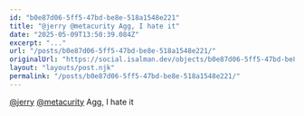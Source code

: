 ```yaml
---
id: "b0e87d06-5ff5-47bd-be8e-518a1548e221"
title: "@jerry @metacurity Agg, I hate it"
date: "2025-05-09T13:50:39.084Z"
excerpt: "..."
url: "/posts/b0e87d06-5ff5-47bd-be8e-518a1548e221/"
originalUrl: "https://social.isalman.dev/objects/b0e87d06-5ff5-47bd-be8e-518a1548e221"
layout: "layouts/post.njk"
permalink: "/posts/b0e87d06-5ff5-47bd-be8e-518a1548e221/"
---
```


<span><a href="https://infosec.exchange/@jerry">@<span>jerry</span></a></span> <span><a href="https://infosec.exchange/@metacurity">@<span>metacurity</span></a></span> Agg, I hate it